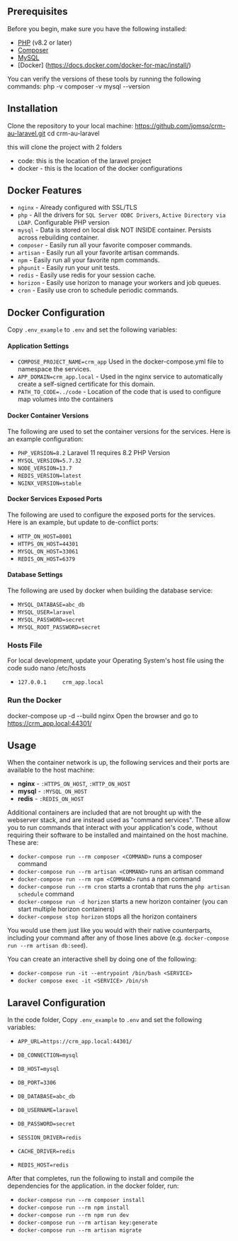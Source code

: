 ## Prerequisites

Before you begin, make sure you have the following installed:

- [PHP](https://www.php.net/downloads) (v8.2 or later)
- [Composer](https://getcomposer.org/)
- [MySQL](https://www.mysql.com/downloads/) 
- [Docker] (https://docs.docker.com/docker-for-mac/install/)

You can verify the versions of these tools by running the following commands:
php -v
composer -v
mysql --version

## Installation
Clone the repository to your local machine:
https://github.com/jomsq/crm-au-laravel.git
cd crm-au-laravel

this will clone the project with 2 folders
- code: this is the location of the laravel project
- docker - this is the location of the docker configurations

## Docker Features
- `nginx` - Already configured with SSL/TLS
- `php` - All the drivers for `SQL Server ODBC Drivers`, `Active Directory via LDAP`. Configurable PHP version
- `mysql` - Data is stored on local disk NOT INSIDE container. Persists across rebuilding container.
- `composer` - Easily run all your favorite composer commands.
- `artisan` - Easily run all your favorite artisan commands.
- `npm` - Easily run all your favorite npm commands.
- `phpunit` - Easily run your unit tests.
- `redis` - Easily use redis for your session cache.
- `horizon` - Easily use horizon to manage your workers and job queues.
- `cron` - Easily use cron to schedule periodic commands.

## Docker Configuration
Copy `.env_example` to `.env` and set the following variables:

#### Application Settings
- `COMPOSE_PROJECT_NAME=crm_app` Used in the docker-compose.yml file to namespace the services.
- `APP_DOMAIN=crm_app.local` - Used in the nginx service to automatically create a self-signed certificate for this domain.
- `PATH_TO_CODE=../code` - Location of the code that is used to configure map volumes into the containers

#### Docker Container Versions
The following are used to set the container versions for the services. Here is an example configuration:
- `PHP_VERSION=8.2` Laravel 11 requires 8.2 PHP Version
- `MYSQL_VERSION=5.7.32`
- `NODE_VERSION=13.7`
- `REDIS_VERSION=latest`
- `NGINX_VERSION=stable`

#### Docker Services Exposed Ports
The following are used to configure the exposed ports for the services. Here is an example, but update to de-conflict ports:
- `HTTP_ON_HOST=8001`
- `HTTPS_ON_HOST=44301`
- `MYSQL_ON_HOST=33061`
- `REDIS_ON_HOST=6379`

#### Database Settings
The following are used by docker when building the database service:
- `MYSQL_DATABASE=abc_db`
- `MYSQL_USER=laravel`
- `MYSQL_PASSWORD=secret`
- `MYSQL_ROOT_PASSWORD=secret`

### Hosts File
For local development, update your Operating System's host file using the code sudo nano /etc/hosts

- `127.0.0.1     crm_app.local`

### Run the Docker
docker-compose up -d --build nginx
Open the browser and go to https://crm_app.local:44301/

## Usage

When the container network is up, the following services and their ports are available to the host machine:

- **nginx** - `:HTTPS_ON_HOST`, `:HTTP_ON_HOST`
- **mysql** - `:MYSQL_ON_HOST`
- **redis** - `:REDIS_ON_HOST`

Additional containers are included that are not brought up with the webserver stack, and are instead used as "command services". These allow you to run commands that interact with your application's code, without requiring their software to be installed and maintained on the host machine. These are:

- `docker-compose run --rm composer <COMMAND>` runs a composer command
- `docker-compose run --rm artisan <COMMAND>` runs an artisan command
- `docker-compose run --rm npm <COMMAND>` runs a npm command 
- `docker-compose run --rm cron` starts a crontab that runs the `php artisan schedule` command
- `docker-compose run -d horizon` starts a new horizon container (you can start multiple horizon containers)
- `docker-compose stop horizon` stops all the horizon containers

You would use them just like you would with their native counterparts, including your command after any of those lines above (e.g. `docker-compose run --rm artisan db:seed`).

You can create an interactive shell by doing one of the following:

- `docker-compose run -it --entrypoint /bin/bash <SERVICE>`
-  `docker compose exec -it <SERVICE> /bin/sh`

## Laravel Configuration

In the code folder, Copy `.env_example` to `.env` and set the following variables:

- `APP_URL=https://crm_app.local:44301/`

- `DB_CONNECTION=mysql`
- `DB_HOST=mysql`
- `DB_PORT=3306`
- `DB_DATABASE=abc_db`
- `DB_USERNAME=laravel`
- `DB_PASSWORD=secret`

- `SESSION_DRIVER=redis`
- `CACHE_DRIVER=redis`
- `REDIS_HOST=redis`

After that completes, run the following to install and compile the dependencies for the application. in the docker folder, run:
- `docker-compose run --rm composer install`
- `docker-compose run --rm npm install`
- `docker-compose run --rm npm run dev`
- `docker-compose run --rm artisan key:generate`
- `docker-compose run --rm artisan migrate`
